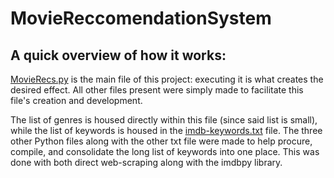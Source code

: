 # MovieReccomendationSystem
## A quick overview of how it works:
[MovieRecs.py](MovieRecs.py) is the main file of this project: executing it is what creates the desired effect. All other files present were simply made to facilitate this file's creation and development.

The list of genres is housed directly within this file (since said list is small), while the list of keywords is housed in the [imdb-keywords.txt](imdb-keywords.txt) file. The three other Python files along with the other txt file were made to help procure, compile, and consolidate the long list of keywords into one place. This was done with both direct web-scraping along with the imdbpy library.
